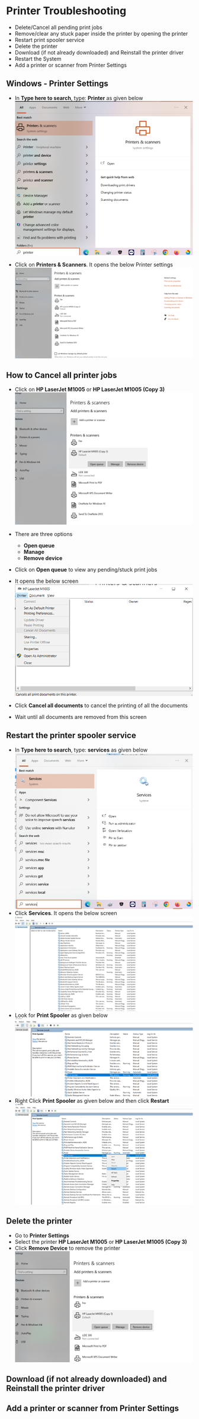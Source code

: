 # Printer Troubleshooting

* Delete/Cancel all pending print jobs
* Remove/clear any stuck paper inside the printer by opening the printer
* Restart print spooler service
* Delete the printer
* Download (if not already downloaded) and Reinstall the printer driver
* Restart the System
* Add a printer or scanner from Printer Settings

## Windows - Printer Settings

* In **Type here to search**, type: **Printer** as given below
![alt](images/computer-tips_000021.png)

* Click on **Printers & Scanners**. It opens the below Printer settings
![alt](images/computer-tips_000022.png)

## How to Cancel all printer jobs

* Click on **HP LaserJet M1005** or **HP LaserJet M1005 (Copy 3)**
![alt](images/computer-tips_000023.png)

* There are three options
  * **Open queue**
  * **Manage**
  * **Remove device**
* Click on **Open queue** to view any pending/stuck print jobs
* It opens the below screen
![alt](images/computer-tips_000026.png)
* Click **Cancel all documents** to cancel the printing of all the documents
* Wait until all documents are removed from this screen


## Restart the printer spooler service

* In **Type here to search**, type: **services** as given below
![alt](images/computer-tips_000027.png)
* Click **Services**. It opens the below screen
![alt](images/computer-tips_000028.png)
* Look for **Print Spooler** as given below
![alt](images/computer-tips_000029.png)
* Right Click **Print Spooler** as given below and then click **Restart**
![alt](images/computer-tips_000030.png)


## Delete the printer

* Go to **Printer Settings**
* Select the printer **HP LaserJet M1005** or **HP LaserJet M1005 (Copy 3)**
* Click **Remove Device** to remove the printer
![alt](images/computer-tips_000031.png)


## Download (if not already downloaded) and Reinstall the printer driver


## Add a printer or scanner from Printer Settings

